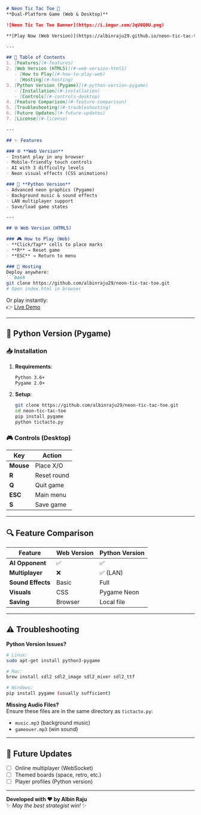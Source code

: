 

```markdown
# Neon Tic Tac Toe 🌟  
**Dual-Platform Game (Web & Desktop)**  

![Neon Tic Tac Toe Banner](https://i.imgur.com/JqV6Q0U.png)  

**[Play Now (Web Version)](https://albinraju29.github.io/neon-tic-tac-toe/)**  

---

## 📖 Table of Contents  
1. [Features](#-features)  
2. [Web Version (HTML5)](#-web-version-html5)  
   - [How to Play](#-how-to-play-web)  
   - [Hosting](#-hosting)  
3. [Python Version (Pygame)](#-python-version-pygame)  
   - [Installation](#-installation)  
   - [Controls](#-controls-desktop)  
4. [Feature Comparison](#-feature-comparison)  
5. [Troubleshooting](#-troubleshooting)  
6. [Future Updates](#-future-updates)  
7. [License](#-license)  

---

## ✨ Features  

### 🌐 **Web Version**  
- Instant play in any browser  
- Mobile-friendly touch controls  
- AI with 3 difficulty levels  
- Neon visual effects (CSS animations)  

### 🐍 **Python Version**  
- Advanced neon graphics (Pygame)  
- Background music & sound effects  
- LAN multiplayer support  
- Save/load game states  

---

## 🌐 Web Version (HTML5)  

### 🎮 How to Play (Web)  
- **Click/Tap** cells to place marks  
- **R** → Reset game  
- **ESC** → Return to menu  

### 🚀 Hosting  
Deploy anywhere:  
```bash
git clone https://github.com/albinraju29/neon-tic-tac-toe.git  
# Open index.html in browser  
```
Or play instantly:  
👉 [Live Demo](https://albinraju29.github.io/neon-tic-tac-toe/)  

---

## 🐍 Python Version (Pygame)  

### 📥 Installation  
1. **Requirements**:  
   ```bash
   Python 3.6+  
   Pygame 2.0+  
   ```
2. **Setup**:  
   ```bash
   git clone https://github.com/albinraju29/neon-tic-tac-toe.git  
   cd neon-tic-tac-toe  
   pip install pygame  
   python tictacto.py  
   ```

### 🎮 Controls (Desktop)  
| Key | Action |  
|-----|--------|  
| **Mouse** | Place X/O |  
| **R** | Reset round |  
| **Q** | Quit game |  
| **ESC** | Main menu |  
| **S** | Save game |  

---

## 🔍 Feature Comparison  

| Feature            | Web Version | Python Version |  
|--------------------|-------------|----------------|  
| **AI Opponent**    | ✅          | ✅             |  
| **Multiplayer**    | ❌          | ✅ (LAN)       |  
| **Sound Effects**  | Basic       | Full           |  
| **Visuals**        | CSS         | Pygame Neon    |  
| **Saving**         | Browser     | Local file     |  

---

## ⚠️ Troubleshooting  
**Python Version Issues?**  
```bash
# Linux:  
sudo apt-get install python3-pygame  

# Mac:  
brew install sdl2 sdl2_image sdl2_mixer sdl2_ttf  

# Windows:  
pip install pygame (usually sufficient)  
```

**Missing Audio Files?**  
Ensure these files are in the same directory as `tictacto.py`:  
- `music.mp3` (background music)  
- `gameover.mp3` (win sound)  

---

## 🚀 Future Updates  
- [ ] Online multiplayer (WebSocket)  
- [ ] Themed boards (space, retro, etc.)  
- [ ] Player profiles (Python version)  

---


**Developed with ❤️ by Albin Raju**  
✨ *May the best strategist win!* ✨  
```
